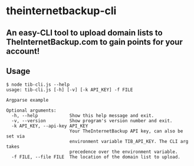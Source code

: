 # theinternetbackup-cli
## An easy-CLI tool to upload domain lists to TheInternetBackup.com to gain points for your account!

## Usage
```
$ node tib-cli.js --help
usage: tib-cli.js [-h] [-v] [-k API_KEY] -f FILE

Argparse example

Optional arguments:
  -h, --help            Show this help message and exit.
  -v, --version         Show program's version number and exit.
  -k API_KEY, --api-key API_KEY
                        Your TheInternetBackup API key, can also be set via
                        environment variable TIB_API_KEY. The CLI arg takes
                        precedence over the environment variable.
  -f FILE, --file FILE  The location of the domain list to upload.
```
